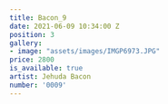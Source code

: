 ```yaml
---
title: Bacon_9
date: 2021-06-09 10:34:00 Z
position: 3
gallery:
- image: "assets/images/IMGP6973.JPG"
price: 2800
is_available: true
artist: Jehuda Bacon
number: '0009'
---
```


